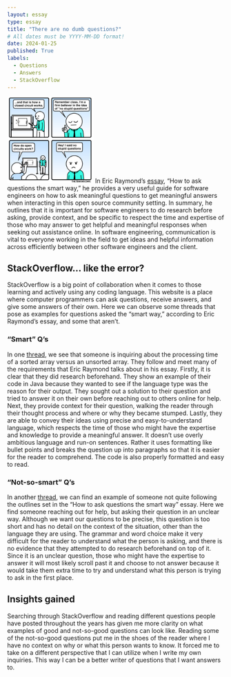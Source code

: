```yaml
---
layout: essay
type: essay
title: "There are no dumb questions?"
# All dates must be YYYY-MM-DD format!
date: 2024-01-25
published: True
labels:
  - Questions
  - Answers
  - StackOverflow
---
```


<img width="200px" 
     class="rounded float-start pe-4" 
     src="../img/questions.png" >
In Eric Raymond’s [essay](http://www.catb.org/esr/faqs/smart-questions.html), “How to ask questions the smart way,” he provides a very useful guide for software engineers on how to ask meaningful questions to get meaningful answers when interacting in this open source community setting. In summary, he outlines that it is important for software engineers to do research before asking, provide context, and be specific to respect the time and expertise of those who may answer to get helpful and meaningful responses when seeking out assistance online. In software engineering, communication is vital to everyone working in the field to get ideas and helpful information across efficiently between other software engineers and the client.

## StackOverflow… like the error?
StackOverflow is a big point of collaboration when it comes to those learning and actively using any coding language. This website is a place where computer programmers can ask questions, receive answers, and give some answers of their own. Here we can observe some threads that pose as examples for questions asked the “smart way,” according to Eric Raymond’s essay, and some that aren’t.

### “Smart” Q’s
In one [thread](https://stackoverflow.com/questions/11227809/why-is-processing-a-sorted-array-faster-than-processing-an-unsorted-array), we see that someone is inquiring about the processing time of a sorted array versus an unsorted array. They follow and meet many of the requirements that Eric Raymond talks about in his essay. Firstly, it is clear that they did research beforehand. They show an example of their code in Java because they wanted to see if the language type was the reason for their output. They sought out a solution to their question and tried to answer it on their own before reaching out to others online for help. Next, they provide context for their question, walking the reader through their thought process and where or why they became stumped. Lastly, they are able to convey their ideas using precise and easy-to-understand language, which respects the time of those who might have the expertise and knowledge to provide a meaningful answer. It doesn’t use overly ambitious language and run-on sentences. Rather it uses formatting like bullet points and breaks the question up into paragraphs so that it is easier for the reader to comprehend. The code is also properly formatted and easy to read.

### “Not-so-smart” Q’s
In another [thread](https://stackoverflow.com/questions/77884443/is-in-python-a-deep-json-parsing), we can find an example of someone not quite following the outlines set in the “How to ask questions the smart way” essay. Here we find someone reaching out for help, but asking their question in an unclear way. Although we want our questions to be precise, this question is too short and has no detail on the context of the situation, other than the language they are using. The grammar and word choice make it very difficult for the reader to understand what the person is asking, and there is no evidence that they attempted to do research beforehand on top of it. Since it is an unclear question, those who might have the expertise to answer it will most likely scroll past it and choose to not answer because it would take them extra time to try and understand what this person is trying to ask in the first place.

## Insights gained
Searching through StackOverflow and reading different questions people have posted throughout the years has given me more clarity on what examples of good and not-so-good questions can look like. Reading some of the not-so-good questions put me in the shoes of the reader where I have no context on why or what this person wants to know. It forced me to take on a different perspective that I can utilize when I write my own inquiries. This way I can be a better writer of questions that I want answers to.
